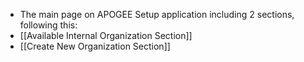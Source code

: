 - The main page on APOGEE Setup application including 2 sections, following this:
- [[Available Internal Organization Section]]
- [[Create New Organization Section]]